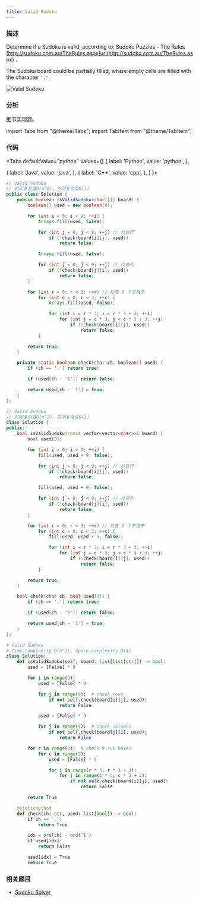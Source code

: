 ```yaml
---
title: Valid Sudoku
---
```


### 描述

Determine if a Sudoku is valid, according to: Sudoku Puzzles - The Rules [http://sudoku.com.au/TheRules.aspx]url(http://sudoku.com.au/TheRules.aspx) .

The Sudoku board could be partially filled, where empty cells are filled with the character `'.'`.

![Valid Sudoku](/img/sudoku.png)

### 分析

细节实现题。

import Tabs from "@theme/Tabs";
import TabItem from "@theme/TabItem";

### 代码

<Tabs
defaultValue="python"
values={[
{ label: 'Python', value: 'python', },

{ label: 'Java', value: 'java', },
{ label: 'C++', value: 'cpp', },
]
}>
<TabItem value="java">

```java
// Valid Sudoku
// 时间复杂度O(n^2)，空间复杂度O(1)
public class Solution {
    public boolean isValidSudoku(char[][] board) {
        boolean[] used = new boolean[9];

        for (int i = 0; i < 9; ++i) {
            Arrays.fill(used, false);

            for (int j = 0; j < 9; ++j) // 检查行
                if (!check(board[i][j], used))
                    return false;

            Arrays.fill(used, false);

            for (int j = 0; j < 9; ++j) // 检查列
                if (!check(board[j][i], used))
                    return false;
        }

        for (int r = 0; r < 3; ++r) // 检查 9 个子格子
            for (int c = 0; c < 3; ++c) {
                Arrays.fill(used, false);

                for (int i = r * 3; i < r * 3 + 3; ++i)
                    for (int j = c * 3; j < c * 3 + 3; ++j)
                        if (!check(board[i][j], used))
                            return false;
            }

        return true;
    }

    private static boolean check(char ch, boolean[] used) {
        if (ch == '.') return true;

        if (used[ch - '1']) return false;

        return used[ch - '1'] = true;
    }
};
```

</TabItem>
<TabItem value="cpp">

```cpp
// Valid Sudoku
// 时间复杂度O(n^2)，空间复杂度O(1)
class Solution {
public:
    bool isValidSudoku(const vector<vector<char>>& board) {
        bool used[9];

        for (int i = 0; i < 9; ++i) {
            fill(used, used + 9, false);

            for (int j = 0; j < 9; ++j) // 检查行
                if (!check(board[i][j], used))
                    return false;

            fill(used, used + 9, false);

            for (int j = 0; j < 9; ++j) // 检查列
                if (!check(board[j][i], used))
                    return false;
        }

        for (int r = 0; r < 3; ++r) // 检查 9 个子格子
            for (int c = 0; c < 3; ++c) {
                fill(used, used + 9, false);

                for (int i = r * 3; i < r * 3 + 3; ++i)
                    for (int j = c * 3; j < c * 3 + 3; ++j)
                        if (!check(board[i][j], used))
                            return false;
            }

        return true;
    }

    bool check(char ch, bool used[9]) {
        if (ch == '.') return true;

        if (used[ch - '1']) return false;

        return used[ch - '1'] = true;
    }
};
```

</TabItem>

<TabItem value="python">

```python
# Valid Sudoku
# Time complexity O(n^2), Space complexity O(1)
class Solution:
    def isValidSudoku(self, board: list[list[str]]) -> bool:
        used = [False] * 9

        for i in range(9):
            used = [False] * 9

            for j in range(9):  # check rows
                if not self.check(board[i][j], used):
                    return False

            used = [False] * 9

            for j in range(9):  # check columns
                if not self.check(board[j][i], used):
                    return False

        for r in range(3):  # check 9 sub-boxes
            for c in range(3):
                used = [False] * 9

                for i in range(r * 3, r * 3 + 3):
                    for j in range(c * 3, c * 3 + 3):
                        if not self.check(board[i][j], used):
                            return False

        return True

    @staticmethod
    def check(ch: str, used: list[bool]) -> bool:
        if ch == '.':
            return True

        idx = ord(ch) - ord('1')
        if used[idx]:
            return False

        used[idx] = True
        return True
```

</TabItem>
</Tabs>

### 相关题目

- [Sudoku Solver](../dfs/sudoku-solver.md)
